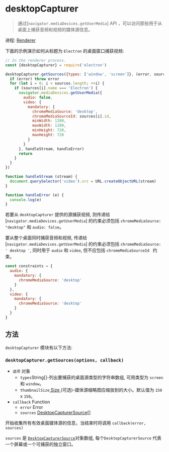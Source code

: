 # desktopCapturer

> 通过[` navigator.mediaDevices.getUserMedia `] API ，可以访问那些用于从桌面上捕获音频和视频的媒体源信息。

进程: [ Renderer](../glossary.md#renderer-process)

下面的示例演示如何从标题为 ` Electron ` 的桌面窗口捕获视频:

```javascript
// In the renderer process.
const {desktopCapturer} = require('electron')

desktopCapturer.getSources({types: ['window', 'screen']}, (error, sources) => {
  if (error) throw error
  for (let i = 0; i < sources.length; ++i) {
    if (sources[i].name === 'Electron') {
      navigator.mediaDevices.getUserMedia({
        audio: false,
        video: {
          mandatory: {
            chromeMediaSource: 'desktop',
            chromeMediaSourceId: sources[i].id,
            minWidth: 1280,
            maxWidth: 1280,
            minHeight: 720,
            maxHeight: 720
          }
        }
      }, handleStream, handleError)
      return
    }
  }
})

function handleStream (stream) {
  document.querySelector('video').src = URL.createObjectURL(stream)
}

function handleError (e) {
  console.log(e)
}
```

若要从 ` desktopCapturer ` 提供的源捕获视频, 则传递给 [` navigator.mediaDevices.getUserMedia `] 的约束必须包括 ` chromeMediaSource: "desktop" ` 和 ` audio: false `。

要从整个桌面同时捕获音频和视频, 传递给 [` navigator.mediaDevices.getUserMedia `] 的约束必须包括 ` chromeMediaSource: ' desktop ' `, 同时用于 ` audio ` 和 ` video `, 但不应包括 `chromeMediaSourceId ` 约束。

```javascript
const constraints = {
  audio: {
    mandatory: {
      chromeMediaSource: 'desktop'
    }
  },
  video: {
    mandatory: {
      chromeMediaSource: 'desktop'
    }
  }
}
```

## 方法

` desktopCapturer ` 模块有以下方法:

### `desktopCapturer.getSources(options, callback)`

* `选项` 对象 
  * ` types `String[]-列出要捕获的桌面源类型的字符串数组, 可用类型为 ` screen ` 和 ` window `。
  * ` thumbnailSize `[ Size ](structures/size.md)(可选)-媒体源缩略图应缩放到的大小。默认值为 ` 150 ` x ` 150 `。
* `callback` Function 
  * `error` Error
  * `sources` [DesktopCapturerSource[]](structures/desktop-capturer-source.md)

开始收集所有有效桌面媒体源的信息，当结束时将调用 `callback(error, sources)`

`sources` 是 [`DesktopCapturerSource`](structures/desktop-capturer-source.md)对象数组, 每个`DesktopCapturerSource` 代表一个屏幕或一个可捕获的独立窗口。